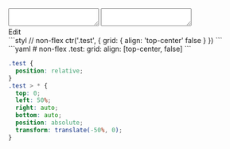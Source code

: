 <div data-size="250" class="code-cont" data-example="top-center-B">
    <div class="code">
        <div class="code-wrap">
            <textarea id="stylus"></textarea>
            <textarea id="css"></textarea>
            <div class="edit-code">
                <span>Edit</span>
            </div>
        </div>
    </div>
</div>


<div data-size="250" data-examples="stylus"></div>
```styl
// non-flex
ctr('.test', {
  grid: {
    align: 'top-center' false
  }
})
```

<div data-size="250" data-examples="yaml"></div>
```yaml
# non-flex
.test:
  grid:
    align: [top-center, false]
```

```css
.test {
  position: relative;
}
.test > * {
  top: 0;
  left: 50%;
  right: auto;
  bottom: auto;
  position: absolute;
  transform: translate(-50%, 0);
}
```
<div class="cf"></div>
